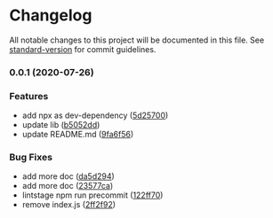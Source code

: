 # Changelog

All notable changes to this project will be documented in this file. See [standard-version](https://github.com/conventional-changelog/standard-version) for commit guidelines.

### 0.0.1 (2020-07-26)


### Features

* add npx as dev-dependency ([5d25700](https://github.com/w4rlock/base-es6-template/commit/5d257009b38e82a8c27f6726879d67d5235310d1))
* update lib ([b5052dd](https://github.com/w4rlock/base-es6-template/commit/b5052dd1edaf8b9765d96ba3589aa9d4e98cb803))
* update README.md ([9fa6f56](https://github.com/w4rlock/base-es6-template/commit/9fa6f56b6ddc61cf3ee76efc1211b61b992781c5))


### Bug Fixes

* add more doc ([da5d294](https://github.com/w4rlock/base-es6-template/commit/da5d294176e188cd278a49f3e2e2d67eac2432f3))
* add more doc ([23577ca](https://github.com/w4rlock/base-es6-template/commit/23577cacb63dd66150af0189cdf815f4491cd8be))
* lintstage npm run precommit ([122ff70](https://github.com/w4rlock/base-es6-template/commit/122ff7025dc2671231c7e26268491094c1cb6c4d))
* remove index.js ([2ff2f92](https://github.com/w4rlock/base-es6-template/commit/2ff2f92c80c8c80f65d82076dc06be998257136f))
